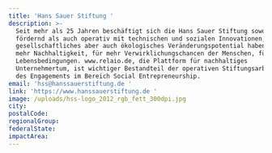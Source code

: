 ```yaml
---
title: 'Hans Sauer Stiftung '
description: >-
  Seit mehr als 25 Jahren beschäftigt sich die Hans Sauer Stiftung sowohl
  fördernd als auch operativ mit technischen und sozialen Innovationen, die
  gesellschaftliches aber auch ökologisches Veränderungspotential haben: für
  mehr Nachhaltigkeit, für mehr Verwirklichungschancen der Menschen, für bessere
  Lebensbedingungen. www.relaio.de, die Plattform für nachhaltiges
  Unternehmertum, ist wichtiger Bestandteil der operativen Stiftungsarbeit und
  des Engagements im Bereich Social Entrepreneurship. 
email: 'hss@hanssauerstiftung.de '
link: 'https://www.hanssauerstiftung.de '
image: /uploads/hss-logo_2012_rgb_fett_300dpi.jpg
city:
postalCode:
regionalGroup:
federalState:
impactArea:
---
```



